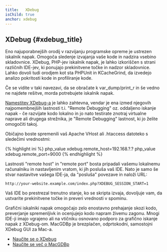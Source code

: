 ```yaml
---
title:   XDebug
isChild: true
anchor: xdebug
---
```


## XDebug {#xdebug_title}

Eno najuporabnejših orodij v razvijanju programske opreme je ustrezen iskalnik napak. Omogoča sledenje izvajanja vaše
kode in nadzira vsebino skladovnice. XDebug, PHP-jev iskalnik napak, je lahko izkoriščen s strani različnih IDE-jev,
ki ponujajo prekinitvene točke in nadzor skladovnice. Lahko dovoli tudi orodjem kot sta PHPUnit in KCacheGrind, da izvedejo
analizo pokritosti kode in profiliranje kode.

Če se vidite v taki navezavi, da se obračate k var_dump/print_r in še vedno ne najdete rešitve, morda potrebujete iskalnik
napak.

[Namestitev XDebug-a][xdebug-install] je lahko zahtevna, vendar je ena izmed njegovih najpomembnejših lastnosti t.i. "Remote Debugging"
oz. oddaljeno iskanje napak - če razvijate kodo lokalno in jo nato testirate znotraj virtualne naprave ali drugega strežnika, je "Remote
Debugging" lastnost, ki jo želite omogočiti takoj.

Običajno boste spremenili vaš Apache VHost ali .htaccess datoteko s sledečimi vrednostmi:

{% highlight ini %}
php_value xdebug.remote_host=192.168.?.?
php_value xdebug.remote_port=9000
{% endhighlight %}

Lastnosti "remote host" in "remote port" bosta pripadali vašemu lokalnemu računalniku in nastavljenim vratom, ki jih posluša vaš IDE.
Nato je samo še stvar nastavitve vašega IDE-ja, da "posluša" povezave in naloži URL:

    http://your-website.example.com/index.php?XDEBUG_SESSION_START=1

Vaš IDE bo prestrezal trenutno stanje, ko se skripta izvaja, dovoljuje vam, da ustvarite prekinitvene točke in preveri vrednosti
v spominu.

Grafični iskalniki napak omogočajo zelo enostavno prehajanje skozi kodo, preverjanje spremenljivk in ocenjujejo kodo napram živemu zagonu.
Mnogi IDE-ji imajo vgrajeno ali na vtičniku osnovano podporo za grafično iskanje napak z XDebug-om. MacGDBp je brezplačen, odprtokodni,
samostojni XDebug GUI za Mac-a.

 * [Naučite se o XDebug][xdebug-docs]
 * [Naučite se več o MacGDBp][macgdbp-install]


[xdebug-install]: http://xdebug.org/docs/install
[xdebug-docs]: http://xdebug.org/docs/
[macgdbp-install]: http://www.bluestatic.org/software/macgdbp/